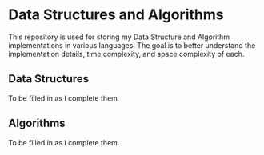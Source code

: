 # Data Structures and Algorithms
This repository is used for storing my Data Structure and Algorithm implementations in various languages. The goal is to better understand the implementation details, time complexity, and space complexity of each.

## Data Structures
To be filled in as I complete them.

## Algorithms
To be filled in as I complete them.
